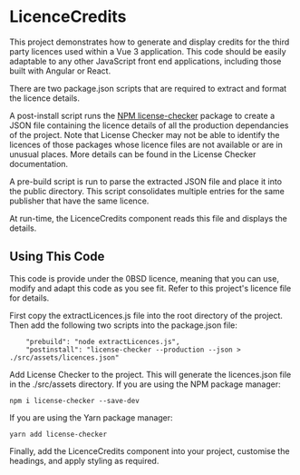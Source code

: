 # LicenceCredits

This project demonstrates how to generate and display credits for the third party licences used within a Vue 3 application. This code should be easily adaptable to any other JavaScript front end applications, including those built with Angular or React.

There are two package.json scripts that are required to extract and format the licence details.

A post-install script runs the [NPM license-checker](https://www.npmjs.com/package/license-checker) package to create a JSON file containing the licence details of all the production dependancies of the project. Note that License Checker may not be able to identify the licences of those packages whose licence files are not available or are in unusual places. More details can be found in the License Checker documentation.

A pre-build script is run to parse the extracted JSON file and place it into the public directory. This script consolidates multiple entries for the same publisher that have the same licence.

At run-time, the LicenceCredits component reads this file and displays the details.

## Using This Code

This code is provide under the 0BSD licence, meaning that you can use, modify and adapt this code as you see fit. Refer to this project's licence file for details.

First copy the extractLicences.js file into the root directory of the project. Then add the following two scripts into the package.json file:

```
    "prebuild": "node extractLicences.js",
    "postinstall": "license-checker --production --json > ./src/assets/licences.json"

```

Add License Checker to the project. This will generate the licences.json file in the ./src/assets directory. If you are using the NPM package manager:
```
npm i license-checker --save-dev
```
If you are using the Yarn package manager:
```
yarn add license-checker 
```
Finally, add the LicenceCredits component into your project, customise the headings, and apply styling as required.


